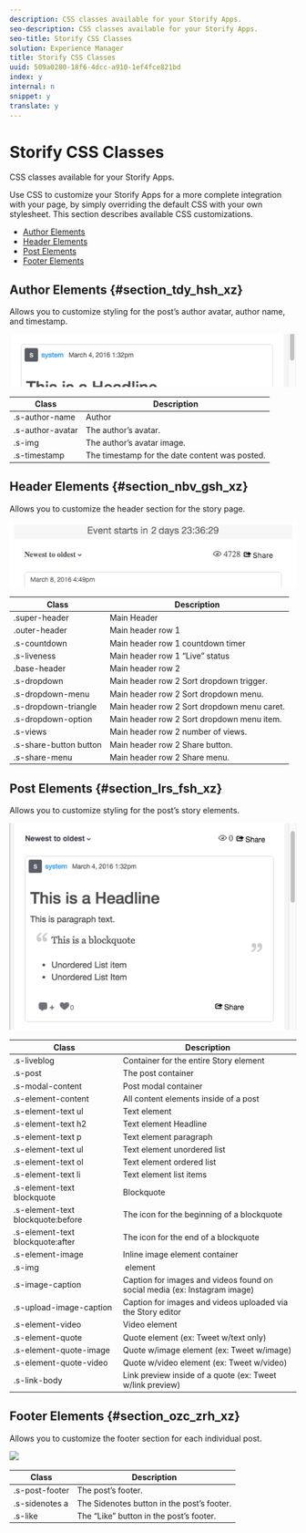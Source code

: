 ```yaml
---
description: CSS classes available for your Storify Apps.
seo-description: CSS classes available for your Storify Apps.
seo-title: Storify CSS Classes
solution: Experience Manager
title: Storify CSS Classes
uuid: 509a0280-18f6-4dcc-a910-1ef4fce821bd
index: y
internal: n
snippet: y
translate: y
---
```


# Storify CSS Classes

CSS classes available for your Storify Apps.

Use CSS to customize your Storify Apps for a more complete integration with your page, by simply overriding the default CSS with your own stylesheet. This section describes available CSS customizations.

* [Author Elements](#c_storify_css_classes/section_tdy_hsh_xz)
* [Header Elements](#c_storify_css_classes/section_nbv_gsh_xz)
* [Post Elements](#c_storify_css_classes/section_lrs_fsh_xz)
* [Footer Elements](#c_storify_css_classes/section_ozc_zrh_xz)

## Author Elements {#section_tdy_hsh_xz}

Allows you to customize styling for the post’s author avatar, author name, and timestamp.

![](assets/StorifyAuthorCSS.png)

|  Class | Description |
|---|---|
|  .s-author-name | Author |
|  .s-author-avatar | The author’s avatar. |
|  .s-img | The author’s avatar image. |
|  .s-timestamp | The timestamp for the date content was posted. |

## Header Elements {#section_nbv_gsh_xz}

Allows you to customize the header section for the story page.

![](assets/StorifyHeaderCSS-countdown-1.png)

| **Class** |**Description** |
|---|---|
|  .super-header | Main Header |
|  .outer-header | Main header row 1 |
|  .s-countdown | Main header row 1 countdown timer |
|  .s-liveness | Main header row 1 “Live” status |
|  .base-header | Main header row 2 |
|  .s-dropdown | Main header row 2 Sort dropdown trigger. |
|  .s-dropdown-menu | Main header row 2 Sort dropdown menu. |
|  .s-dropdown-triangle | Main header row 2 Sort dropdown menu caret. |
|  .s-dropdown-option | Main header row 2 Sort dropdown menu item. |
|  .s-views | Main header row 2 number of views. |
|  .s-share-button button | Main header row 2 Share button. |
|  .s-share-menu | Main header row 2 Share menu. |

## Post Elements {#section_lrs_fsh_xz}

Allows you to customize styling for the post’s story elements.

![](assets/StorifyPostCSS.png)

| **Class** |**Description** |
|---|---|
|  .s-liveblog | Container for the entire Story element |
|  .s-post | The post container |
|  .s-modal-content | Post modal container |
|  .s-element-content | All content elements inside of a post |
|  .s-element-text ul | Text element |
|  .s-element-text h2 | Text element Headline |
|  .s-element-text p | Text element paragraph |
|  .s-element-text ul | Text element unordered list |
|  .s-element-text ol | Text element ordered list |
|  .s-element-text li | Text element list items |
|  .s-element-text blockquote | Blockquote |
|  .s-element-text blockquote:before | The icon for the beginning of a blockquote |
|  .s-element-text blockquote:after | The icon for the end of a blockquote |
|  .s-element-image | Inline image element container |
|  .s-img | <img> element |
|  .s-image-caption | Caption for images and videos found on social media (ex: Instagram image) |
|  .s-upload-image-caption | Caption for images and videos uploaded via the Story editor |
|  .s-element-video | Video element |
|  .s-element-quote | Quote element (ex: Tweet w/text only) |
|  .s-element-quote-image | Quote w/image element (ex: Tweet w/image) |
|  .s-element-quote-video | Quote w/video element (ex: Tweet w/video) |
|  .s-link-body | Link preview inside of a quote (ex: Tweet w/link preview) |

## Footer Elements {#section_ozc_zrh_xz}

Allows you to customize the footer section for each individual post.

![](assets/StorifyFooterCSS.png)

| **Class** |**Description** |
|---|---|
|  .s-post-footer | The post’s footer. |
|  .s-sidenotes a | The Sidenotes button in the post’s footer. |
|  .s-like | The “Like” button in the post’s footer. |

